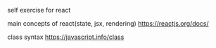 self exercise for react

main concepts of react(state, jsx, rendering)
https://reactjs.org/docs/

class syntax
https://javascript.info/class

